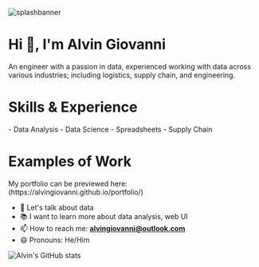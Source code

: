 ![splashbanner](https://github.com/alvingiovanni/alvingiovanni.github.io/blob/master/assets/images/splash-background.png)

<h1 align="left">Hi 👋, I'm Alvin Giovanni </h1>
An engineer with a passion in data, experienced working with data across various industries; including logistics, supply chain, and engineering.

<h1 align="left">Skills & Experience </h1>
- Data Analysis
- Data Science
- Spreadsheets
- Supply Chain

<h1 align="left">Examples of Work </h1>
My portfolio can be previewed here: (https://alvingiovanni.github.io/portfolio/)


- 💬 Let's talk about data
- 📚 I want to learn more about data analysis, web UI
- 📫 How to reach me: **alvingiovanni@outlook.com**
- 😄 Pronouns: He/Him

![Alvin's GitHub stats](https://github-readme-stats.vercel.app/api?username=alvingiovanni&show_icons=true&theme=vue-dark)



<!--
![Top Langs](https://github-readme-stats.vercel.app/api/top-langs/?username=anuraghazra&layout=compact&theme=discord_old_blurple)

**alvingiovanni/alvingiovanni** is a ✨ _special_ ✨ repository because its `README.md` (this file) appears on your GitHub profile.

Here are some ideas to get you started:

- 🔭 I’m currently working on ...
- 🌱 I’m currently learning ...
- 👯 I’m looking to collaborate on ...
- 🤔 I’m looking for help with ...
- 💬 Ask me about ...
- 📫 How to reach me: ...
- 😄 Pronouns: ...
- ⚡ Fun fact: ...
-->
